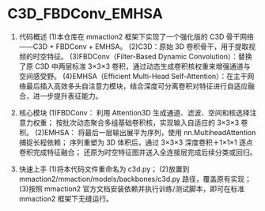 # C3D_FBDConv_EMHSA
1. 代码概述
    (1)本仓库在 mmaction2 框架下实现了一个强化版的 C3D 骨干网络——C3D + FBDConv + EMHSA。
    (2)C3D：原始 3D 卷积骨干，用于提取视频的时空特征。
    (3)FBDConv（Filter-Based Dynamic Convolution）：替换了原 C3D 中两层标准 3×3×3 卷积，通过动态生成卷积核权重来增强通道与空间感受野。
    (4)EMHSA（Efficient Multi-Head Self-Attention）：在主干网络最后插入高效多头自注意力模块，结合深度可分离卷积对特征进行自适应融合，进一步提升表征能力。

2. 核心模块
  (1)FBDConv：
    利用 Attention3D 生成通道、滤波、空间和核选择注意力权重；
    按批次动态聚合多组基础卷积核，实现输入自适应的 3×3×3 卷积。
  (2)EMHSA：
    将最后一层输出展平为序列，使用 nn.MultiheadAttention 捕捉长程依赖；
    序列重塑为 3D 体积后，通过 3×3×3 深度卷积＋1×1×1 逐点卷积完成特征融合；
    还原为时空特征图并送入全连接层完成后续分类或回归。

3. 快速上手
  (1)将本代码文件重命名为 c3d.py；
  (2)放置到 mmaction2/mmaction/models/backbones/c3d.py 路径，覆盖原有实现；
  (3)按照 mmaction2 官方文档安装依赖并执行训练/测试脚本，即可在标准 mmaction2 框架下无缝运行。
